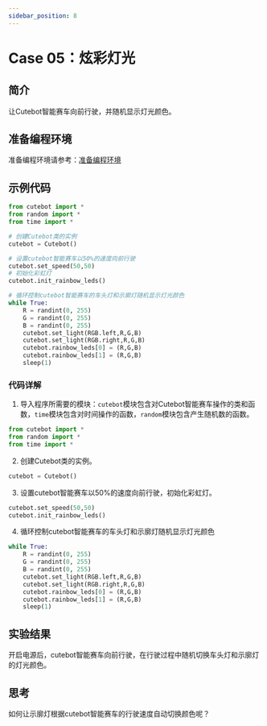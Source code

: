 ```yaml
---
sidebar_position: 8
---
```


# Case 05：炫彩灯光


## 简介
让Cutebot智能赛车向前行驶，并随机显示灯光颜色。
## 准备编程环境
准备编程环境请参考：[准备编程环境](https://www.yuque.com/elecfreaks-learn/picoed/gccnpl)
## 示例代码
```python
from cutebot import *
from random import *
from time import *

# 创建Cutebot类的实例
cutebot = Cutebot()

# 设置cutebot智能赛车以50%的速度向前行驶
cutebot.set_speed(50,50)
# 初始化彩虹灯
cutebot.init_rainbow_leds()

# 循环控制cutebot智能赛车的车头灯和示廓灯随机显示灯光颜色
while True:
    R = randint(0, 255)
    G = randint(0, 255)
    B = randint(0, 255)
    cutebot.set_light(RGB.left,R,G,B)
    cutebot.set_light(RGB.right,R,G,B)
    cutebot.rainbow_leds[0] = (R,G,B)
    cutebot.rainbow_leds[1] = (R,G,B)
    sleep(1)
```
### 代码详解

1. 导入程序所需要的模块：`cutebot`模块包含对Cutebot智能赛车操作的类和函数，`time`模块包含对时间操作的函数，`random`模块包含产生随机数的函数。
```python
from cutebot import *
from random import *
from time import *
```

2. 创建Cutebot类的实例。
```python
cutebot = Cutebot()
```

3. 设置cutebot智能赛车以50%的速度向前行驶，初始化彩虹灯。
```python
cutebot.set_speed(50,50)
cutebot.init_rainbow_leds()
```

4. 循环控制cutebot智能赛车的车头灯和示廓灯随机显示灯光颜色
```python
while True:
    R = randint(0, 255)
    G = randint(0, 255)
    B = randint(0, 255)
    cutebot.set_light(RGB.left,R,G,B)
    cutebot.set_light(RGB.right,R,G,B)
    cutebot.rainbow_leds[0] = (R,G,B)
    cutebot.rainbow_leds[1] = (R,G,B)
    sleep(1)
```
## 实验结果
开启电源后，cutebot智能赛车向前行驶，在行驶过程中随机切换车头灯和示廓灯的灯光颜色。
## 思考
如何让示廓灯根据cutebot智能赛车的行驶速度自动切换颜色呢？
